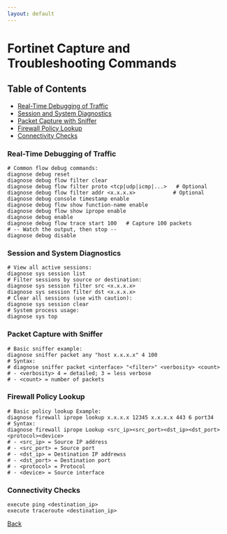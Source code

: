 ```yaml
---
layout: default
---
```


# Fortinet Capture and Troubleshooting Commands

## Table of Contents

- [Real-Time Debugging of Traffic](#real-time-debugging-of-traffic)
- [Session and System Diagnostics](#session-and-system-diagnostics)
- [Packet Capture with Sniffer](#packet-capture-with-sniffer)
- [Firewall Policy Lookup](#firewall-policy-lookup)
- [Connectivity Checks](#connectivity-checks)


### Real-Time Debugging of Traffic

    # Common flow debug commands:
    diagnose debug reset
    diagnose debug flow filter clear
    diagnose debug flow filter proto <tcp|udp|icmp|...>   # Optional
    diagnose debug flow filter addr <x.x.x.x>            # Optional
    diagnose debug console timestamp enable
    diagnose debug flow show function-name enable
    diagnose debug flow show iprope enable
    diagnose debug enable
    diagnose debug flow trace start 100   # Capture 100 packets
    # -- Watch the output, then stop --
    diagnose debug disable

### Session and System Diagnostics

    # View all active sessions:
    diagnose sys session list
    # Filter sessions by source or destination:
    diagnose sys session filter src <x.x.x.x>
    diagnose sys session filter dst <x.x.x.x>
    # Clear all sessions (use with caution):
    diagnose sys session clear
    # System process usage:
    diagnose sys top
    

### Packet Capture with Sniffer

    # Basic sniffer example:
    diagnose sniffer packet any "host x.x.x.x" 4 100
    # Syntax:
    # diagnose sniffer packet <interface> "<filter>" <verbosity> <count>
    # - <verbosity> 4 = detailed; 3 = less verbose
    # - <count> = number of packets


### Firewall Policy Lookup

	# Basic policy lookup Example:
	diagnose firewall iprope lookup x.x.x.x 12345 x.x.x.x 443 6 port34
	# Syntax:
	diagnose firewall iprope Lookup <src_ip><src_port><dst_ip><dst_port><protocol><device>
	# - <src_ip> = Source IP address
	# - <src_port> = Source port
	# - <dst_ip> = Destination IP addrewss
	# - <dst_port> = Destination port
	# - <protocol> = Protocol
	# - <device> = Source interface

### Connectivity Checks

    execute ping <destination_ip>
    execute traceroute <destination_ip>

[Back](/vendors/fortinet.html)

